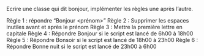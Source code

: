Ecrire une classe qui dit bonjour, implémenter les règles une après l’autre.

Règle 1 : répondre “Bonjour <prénom>”
Règle 2 : Supprimer les espaces inutiles avant et après le prénom
Règle 3 : Mettre la première lettre en capitale
Règle 4 : Répondre Bonjour si le script est lancé de 6h00 à 18h00
Règle 5 : Répondre Bonsoir si le script est lancé de 18h00 à 23h00
Règle 6 : Répondre Bonne nuit si le script est lancé de 23h00 à 6h00
